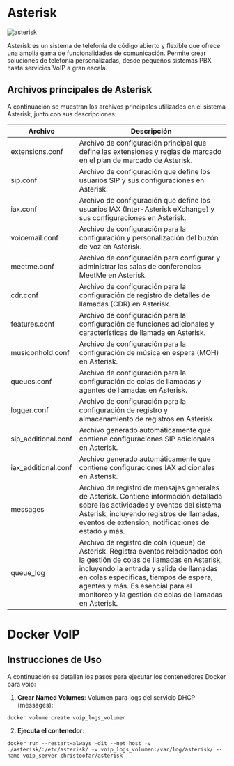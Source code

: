
# Asterisk

![asterisk](https://github.com/AndresYE/Network_Service_on_Containers/assets/113482367/d0ac8d26-efca-41b1-8ce3-929d76ea837c)

Asterisk es un sistema de telefonía de código abierto y flexible que ofrece una amplia gama de funcionalidades de comunicación. Permite crear soluciones de telefonía personalizadas, desde pequeños sistemas PBX hasta servicios VoIP a gran escala.

## Archivos principales de Asterisk

A continuación se muestran los archivos principales utilizados en el sistema Asterisk, junto con sus descripciones:

| Archivo               | Descripción                                                                 |
| --------------------- | --------------------------------------------------------------------------- |
| extensions.conf       | Archivo de configuración principal que define las extensiones y reglas de marcado en el plan de marcado de Asterisk. |
| sip.conf              | Archivo de configuración que define los usuarios SIP y sus configuraciones en Asterisk. |
| iax.conf              | Archivo de configuración que define los usuarios IAX (Inter-Asterisk eXchange) y sus configuraciones en Asterisk. |
| voicemail.conf        | Archivo de configuración para la configuración y personalización del buzón de voz en Asterisk. |
| meetme.conf           | Archivo de configuración para configurar y administrar las salas de conferencias MeetMe en Asterisk. |
| cdr.conf              | Archivo de configuración para la configuración de registro de detalles de llamadas (CDR) en Asterisk. |
| features.conf         | Archivo de configuración para la configuración de funciones adicionales y características de llamada en Asterisk. |
| musiconhold.conf      | Archivo de configuración para la configuración de música en espera (MOH) en Asterisk. |
| queues.conf           | Archivo de configuración para la configuración de colas de llamadas y agentes de llamadas en Asterisk. |
| logger.conf           | Archivo de configuración para la configuración de registro y almacenamiento de registros en Asterisk. |
| sip_additional.conf   | Archivo generado automáticamente que contiene configuraciones SIP adicionales en Asterisk. |
| iax_additional.conf   | Archivo generado automáticamente que contiene configuraciones IAX adicionales en Asterisk. |
| messages             | Archivo de registro de mensajes generales de Asterisk. Contiene información detallada sobre las actividades y eventos del sistema Asterisk, incluyendo registros de llamadas, eventos de extensión, notificaciones de estado y más. |
| queue_log            | Archivo de registro de cola (queue) de Asterisk. Registra eventos relacionados con la gestión de colas de llamadas en Asterisk, incluyendo la entrada y salida de llamadas en colas específicas, tiempos de espera, agentes y más. Es esencial para el monitoreo y la gestión de colas de llamadas en Asterisk. |

# Docker VoIP

## Instrucciones de Uso

A continuación se detallan los pasos para ejecutar los contenedores Docker para voip:

1. **Crear Named Volumes**:
Volumen para logs del servicio DHCP (messages):
 ```shell
docker volume create voip_logs_volumen
```

2. **Ejecuta el contenedor**:
```shell
docker run --restart=always -dit --net host -v ./asterisk/:/etc/asterisk/ -v voip_logs_volumen:/var/log/asterisk/ --name voip_server christoofar/asterisk 
```

